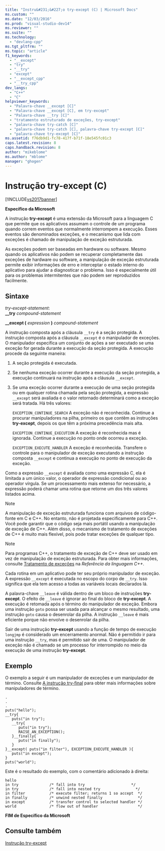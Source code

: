 ```yaml
---
title: "Instru&#231;&#227;o try-except (C) | Microsoft Docs"
ms.custom: ""
ms.date: "12/03/2016"
ms.prod: "visual-studio-dev14"
ms.reviewer: ""
ms.suite: ""
ms.technology: 
  - "devlang-cpp"
ms.tgt_pltfrm: ""
ms.topic: "article"
f1_keywords: 
  - "__except"
  - "try"
  - "__try"
  - "except"
  - "__except_cpp"
  - "__try_cpp"
dev_langs: 
  - "C++"
  - "C"
helpviewer_keywords: 
  - "Palavra-chave __except [C]"
  - "Palavra-chave __except [C], em try-except"
  - "Palavra-chave __try [C]"
  - "tratamento estruturado de exceções, try-except"
  - "palavra-chave try-catch [C]"
  - "palavra-chave try-catch [C], palavra-chave try-except [C]"
  - "palavra-chave try-except [C]"
ms.assetid: f76db9d1-fc78-417f-b71f-18e545fc01c3
caps.latest.revision: 8
caps.handback.revision: 8
author: "mikeblome"
ms.author: "mblome"
manager: "ghogen"
---
```

# Instru&#231;&#227;o try-except (C)
[!INCLUDE[vs2017banner](../assembler/inline/includes/vs2017banner.md)]

**Específico da Microsoft**  
  
 A instrução **try\-except** é uma extensão da Microsoft para a linguagem C que permite que os aplicativos assumam o controle de um programa quando correm eventos que normalmente interrompem a execução.  Esses eventos são denominados exceções, e o mecanismo que lida com exceções é chamado de manipulação de exceção estruturada.  
  
 As exceções podem ser baseadas em hardware ou software.  Mesmo quando os aplicativos não podem se recuperar completamente das exceções de hardware ou software, a manipulação de exceção estruturada permite exibir informações de erro e interceptar o estado interno do aplicativo para ajudar a diagnosticar o problema.  Isso é especialmente útil para os problemas intermitentes que não podem ser reproduzidos facilmente.  
  
## Sintaxe  
 *try\-except\-statement*:  
 **\_\_try**  *compound\-statement*  
  
 **\_\_except \(**  *expression*  **\)**  *compound\-statement*  
  
 A instrução composta após a cláusula `__try` é a seção protegida.  A instrução composta após a cláusula `__except` é o manipulador de exceções.  O manipulador especifica um conjunto de ações a ser executado se uma exceção for gerada durante a execução da seção protegida.  A execução procede da seguinte maneira:  
  
1.  A seção protegida é executada.  
  
2.  Se nenhuma exceção ocorrer durante a execução da seção protegida, a execução continuará na instrução após a cláusula `__except`.  
  
3.  Se uma exceção ocorrer durante a execução de uma seção protegida ou em qualquer rotina chamada pela seção protegida, a expressão `__except` será avaliada e o valor retornado determinará como a exceção será tratada.  Há três valores:  
  
     `EXCEPTION_CONTINUE_SEARCH` A exceção não é reconhecida.  Continue a procurar manipuladores na pilha, primeiro os que contêm as instruções **try\-except**, depois os que têm a próxima precedência mais alta.  
  
     `EXCEPTION_CONTINUE_EXECUTION` A exceção é reconhecida mas é ignorada.  Continue a execução no ponto onde ocorreu a exceção.  
  
     `EXCEPTION_EXECUTE_HANDLER` A exceção é reconhecida.  Transfere o controle para o manipulador de exceção executando a instrução composta `__except` e continua a execução no ponto de execução da exceção.  
  
 Como a expressão `__except` é avaliada como uma expressão C, ela é limitada a um único valor, o operador de expressão condicional ou ao operador vírgula.  Se um processamento mais extenso for necessário, a expressão poderá chamar uma rotina que retorne um dos três valores listados acima.  
  
> [!NOTE]
>  A manipulação de exceção estruturada funciona com arquivos de código\-fonte em C e C\+\+.  No entanto, não é projetada especificamente para C\+\+.  Você pode garantir que o código seja mais portátil usando a manipulação de exceção de C\+\+.  Além disso, o mecanismo de tratamento de exceções de C\+\+ é muito mais flexível, pois pode tratar exceções de qualquer tipo.  
  
> [!NOTE]
>  Para programas C\+\+, o tratamento de exceção de C\+\+ deve ser usado em vez de manipulação de exceção estruturada.  Para obter mais informações, consulte [Tratamento de exceções](../cpp/exception-handling-in-visual-cpp.md) na *Referência da linguagem C\+\+*.  
  
 Cada rotina em um aplicativo pode ter seu próprio manipulador de exceção.  A expressão `__except` é executada no escopo do corpo de `__try`.  Isso significa que ela tem acesso a todas as variáveis locais declarados lá.  
  
 A palavra\-chave `__leave` é válida dentro de um bloco de instruções **try\-except**.  O efeito de `__leave` é ignorar ao final do bloco de **try\-except**.  A execução é retomada após o término do manipulador de exceção.  Embora uma instrução `goto` possa ser usada para alcançar o mesmo resultado, uma instrução `goto` causa o desenrolar da pilha.  A instrução `__leave` é mais eficiente porque não envolve o desenrolar da pilha.  
  
 Sair de uma instrução **try\-except** usando a função de tempo de execução `longjmp` é considerado um encerramento anormal.  Não é permitido ir para uma instrução `__try`, mas é permitido sair de uma.  O manipulador de exceção não é chamado se um processo for interrompido no meio da execução de uma instrução **try\-except**.  
  
## Exemplo  
 O exemplo a seguir é um manipulador de exceções e um manipulador de término.  Consulte [A instrução try\-final](../c-language/try-finally-statement-c.md) para obter mais informações sobre manipuladores de término.  
  
```  
.  
.  
.  
puts("hello");  
__try{  
   puts("in try");  
   __try{  
      puts("in try");  
      RAISE_AN_EXCEPTION();  
   }__finally{  
      puts("in finally");  
   }  
}__except( puts("in filter"), EXCEPTION_EXECUTE_HANDLER ){  
   puts("in except");  
}  
puts("world");  
```  
  
 Este é o resultado do exemplo, com o comentário adicionado à direita:  
  
```  
hello  
in try              /* fall into try                     */  
in try              /* fall into nested try                */  
in filter           /* execute filter; returns 1 so accept  */  
in finally          /* unwind nested finally                */  
in except           /* transfer control to selected handler */  
world               /* flow out of handler                  */  
```  
  
 **FIM de Específico da Microsoft**  
  
## Consulte também  
 [Instrução try\-except](../cpp/try-except-statement.md)